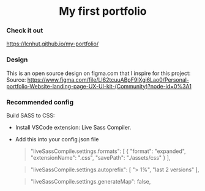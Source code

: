 <h1 align="center">My first portfolio</h1>

### Check it out
https://lcnhut.github.io/my-portfolio/
### Design
This is an open source design on figma.com that I inspire for this project:
Source: https://www.figma.com/file/LI62tcuuABpF9lXgi6Lao0/Personal-portfolio-Website-landing-page-UX-UI-kit-(Community)?node-id=0%3A1


### Recommended config
Build SASS to CSS:
- Install VSCode extension: Live Sass Compiler.
- Add this into your config.json file
  > "liveSassCompile.settings.formats": [
       {
            "format": "expanded",
            "extensionName": ".css",
            "savePath": "./assets/css"
       }
    ],
    
  > "liveSassCompile.settings.autoprefix": [
        "> 1%",
        "last 2 versions"
    ],
    
  > "liveSassCompile.settings.generateMap": false,
